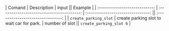 
|            Comand             |           Description                     |               input               ||               Example             |
| :---------------------------: | :---------------------------------------: | :-------------------------------: || :-------------------------------: |
| `create_parking_slot`         | create parking slot to wait car for park. | number of slot                    || `create_parking_slot 6`           |


